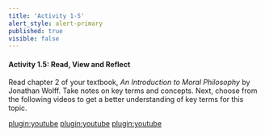 ```yaml
---
title: 'Activity 1-5'
alert_style: alert-primary
published: true
visible: false
---
```

#### Activity 1.5: Read, View and Reflect

Read chapter 2 of your textbook, *An Introduction to Moral Philosophy* by
Jonathan Wolff. Take notes on key terms and concepts.
Next, choose from the following videos to get a better understanding of key
terms for this topic.

[plugin:youtube](https://www.youtube.com/watch?v=Z11v2nWsgGA)
[plugin:youtube](https://www.youtube.com/watch?v=DxhsYTlBNG8)
[plugin:youtube](https://www.youtube.com/watch?v=asery3UeBj4)
